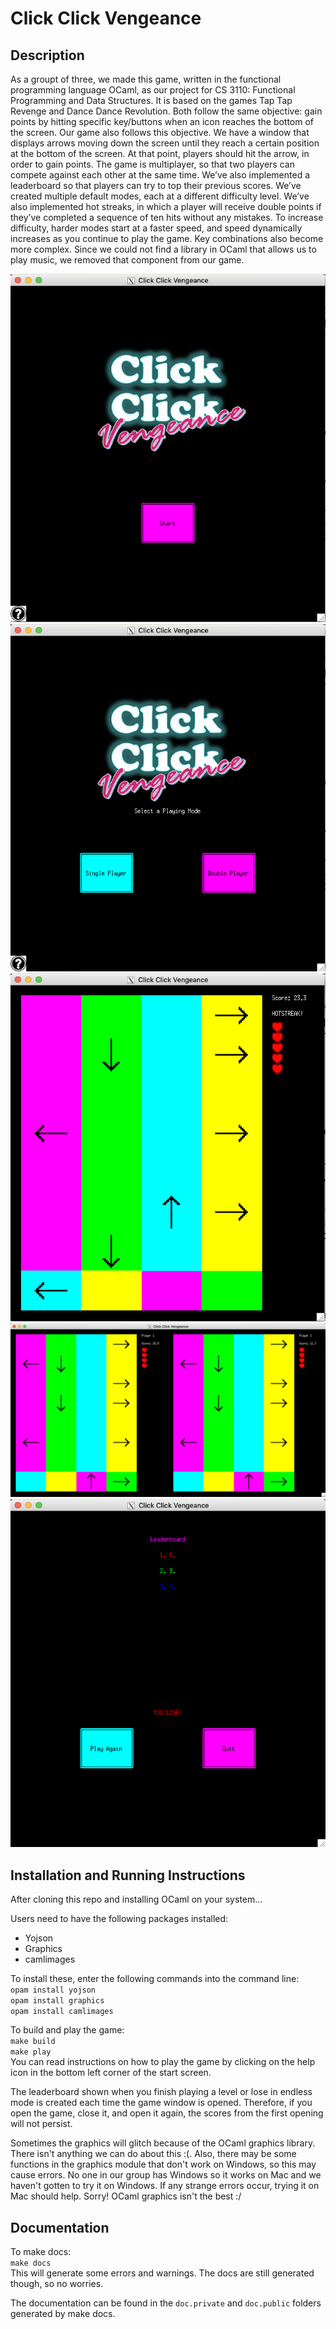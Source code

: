# Click Click Vengeance

## Description
As a groupt of three, we made this game, written in the functional programming language OCaml, as our project for CS 3110: Functional Programming and Data Structures. It is based on the games Tap Tap Revenge and Dance Dance Revolution. Both follow the same objective: gain points by hitting specific key/buttons when an icon reaches the bottom of the screen. Our game also follows this objective. We have a window that displays arrows moving down the screen until they reach a certain position at the bottom of the screen. At that point, players should hit the arrow, in order to gain points. The game is multiplayer, so that two players can compete against each other at the same time. We’ve also implemented a leaderboard so that players can try to top their previous scores. We’ve created multiple default modes, each at a different difficulty level. We’ve also implemented hot streaks, in which a player will receive double points if they’ve completed a sequence of ten hits without any mistakes. To increase difficulty, harder modes start at a faster speed, and speed dynamically increases as you continue to play the game. Key combinations also become more complex. Since we could not find a library in OCaml that allows us to play music, we removed that component from our game. 

![Start Page](/screenshots/start_page.png)
![Select Player Page](/screenshots/select_player.png)
![Single Player](/screenshots/single_player.png)
![Double Player](/screenshots/double_player.png)
![End Page](/screenshots/end_page.png)

## Installation and Running Instructions
After cloning this repo and installing OCaml on your system...

Users need to have the following packages installed:
* Yojson
* Graphics
* camlimages

To install these, enter the following commands into the command line:<br>
```opam install yojson``` <br>
```opam install graphics``` <br>
```opam install camlimages```

To build and play the game:<br>
```make build``` <br>
```make play``` <br>
You can read instructions on how to play the game by clicking on the help icon in the bottom left corner of the start screen.

The leaderboard shown when you finish playing a level or lose in endless mode is created each time the game window is opened. Therefore, if you open the game, close it, and open it again, the scores from the first opening will not persist. 

Sometimes the graphics will glitch because of the OCaml graphics library. There isn't anything we can do about this :(.
Also, there may be some functions in the graphics module that don't work on Windows, so this may cause errors. No one in our group has Windows so it works on Mac and we haven't gotten to try it on Windows. If any strange errors occur, trying it on Mac should help. Sorry! OCaml graphics isn't the best :/

## Documentation
To make docs:<br>
```make docs```<br>
This will generate some errors and warnings. The docs are still generated though, so no worries.

The documentation can be found in the ```doc.private``` and ```doc.public``` folders generated by make docs.

